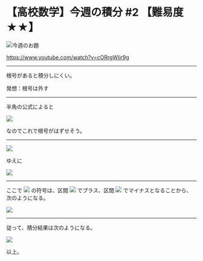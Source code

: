 # 【高校数学】今週の積分 #2 【難易度★★】

![今週のお題](https://latex.codecogs.com/gif.latex?I=\int_0^{2\pi}\sqrt{1&plus;\cos&space;x}dx)

https://www.youtube.com/watch?v=cORrgWIjr9g

----
根号があると積分しにくい。

発想：根号は外す

----

半角の公式によると

![](https://latex.codecogs.com/gif.latex?\cos^2\theta=\frac{1}{2}(1&plus;\cos{2\theta}))

なのでこれで根号がはずせそう。

----

![](https://latex.codecogs.com/gif.latex?\sqrt{1+\cos{x}}=\sqrt{2\cos^2\frac{x}{2}}=\sqrt{2}\left|\cos\frac{x}{2}\right|) 

ゆえに

![](https://latex.codecogs.com/gif.latex?I=\int_0^{2\pi}\sqrt{2}\left|\cos\frac{x}{2}\right|dx) 


----
ここで ![](https://latex.codecogs.com/gif.latex?\cos\frac{x}{2}) の符号は、区間 ![](https://latex.codecogs.com/gif.latex?[0,\pi]) でプラス、区間 ![](https://latex.codecogs.com/gif.latex?[\pi,2\pi]) でマイナスとなることから、次のようになる。


![](https://latex.codecogs.com/gif.latex?I=\sqrt{2}\int_0^{2\pi}\left|\cos\frac{x}{2}\right|dx=\sqrt{2}\int_0^{\pi}\cos\frac{x}{2}dx-\sqrt{2}\int_\pi^{2\pi}\cos\frac{x}{2}dx) 

-----

従って、積分結果は次のようになる。

![](https://latex.codecogs.com/gif.latex?I=2\sqrt{2}\left[\sin\frac{x}{2}\right]_0^{\pi}-2\sqrt{2}\left[\sin\frac{x}{2}\right]_\pi^{2\pi}=2\sqrt{2}-(-2\sqrt{2})=4\sqrt{2})


以上。
